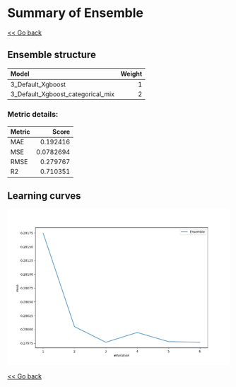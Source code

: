 # Summary of Ensemble

[<< Go back](../README.md)


## Ensemble structure
| Model                             |   Weight |
|:----------------------------------|---------:|
| 3_Default_Xgboost                 |        1 |
| 3_Default_Xgboost_categorical_mix |        2 |

### Metric details:
| Metric   |     Score |
|:---------|----------:|
| MAE      | 0.192416  |
| MSE      | 0.0782694 |
| RMSE     | 0.279767  |
| R2       | 0.710351  |



## Learning curves
![Learning curves](learning_curves.png)

[<< Go back](../README.md)

